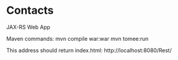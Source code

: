 # Contacts
JAX-RS Web App

Maven commands:
mvn compile war:war
mvn tomee:run

This address should return index.html:
http://localhost:8080/Rest/